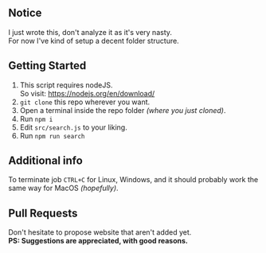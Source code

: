 ## Notice
I just wrote this, don't analyze it as it's very nasty.  
For now I've kind of setup a decent folder structure.


## Getting Started
1. This script requires nodeJS.  
So visit: https://nodejs.org/en/download/
2. `git clone` this repo wherever you want.
3. Open a terminal inside the repo folder _(where you just cloned)_.
4. Run `npm i`
5. Edit `src/search.js` to your liking.
6. Run `npm run search`

## Additional info
To terminate job `CTRL+C` for Linux, Windows, and it should probably work the same way for MacOS _(hopefully)_.

## Pull Requests
Don't hesitate to propose website that aren't added yet.  
**PS: Suggestions are appreciated, with good reasons.**
